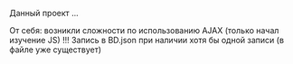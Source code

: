 Данный проект ...


От себя: возникли сложности по использованию AJAX
         (только начал изучение JS)
        !!! Запись в BD.json при наличии хотя бы одной записи
        (в файле уже существует)